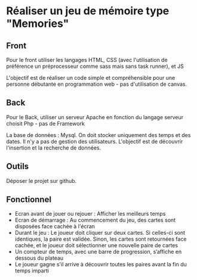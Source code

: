 # Réaliser un jeu de mémoire type "Memories"

## Front
Pour le front utiliser les langages HTML, CSS (avec l'utilisation de préférence un préprocesseur comme sass mais sans task runner), et JS

L'objectif est de réaliser un code simple et compréhensible pour une personne débutante en programmation web - pas d'utilisation de canvas.

## Back

Pour le Back, utiliser un serveur Apache en fonction du langage serveur choisit Php - pas de Framework

La base de données : Mysql. On doit stocker uniquement des temps et des dates. Il n'y a pas de gestion des utilisateurs. L'objectif est de découvrir l'insertion et la recherche de données.

## Outils
Déposer le projet sur github.

## Fonctionnel

- Ecran avant de jouer ou rejouer : Afficher les meilleurs temps
- Ecran de démarrage : Au commencement du jeu, des cartes sont disposées face cachée à l'écran
- Durant le jeu : Le joueur doit cliquer sur deux cartes. Si celles-ci sont identiques, la paire est validée. Sinon, les cartes sont retournées face cachée, et le joueur doit sélectionner une nouvelle paire de cartes
- Un compteur de temps, avec une barre de progression, s’affiche en dessous du plateau
- Le joueur gagne s'il arrive à découvrir toutes les paires avant la fin du temps imparti